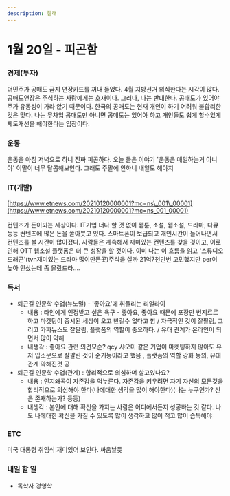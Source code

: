 ```yaml
---
description: 잘래
---
```


# 1월 20일 - 피곤함

### 경제\(투자\)

  더민주가 공매도 금지 연장카드를 꺼내 들었다. 4월 지방선거 의식한다는 시각이 많다. 공매도연장은 주식하는 사람에게는 호재이다. 그러나, 나는 반대한다. 공매도가 있어야 주가 유동성이 가라 앉기 때문이다. 한국의 공매도는 현재 개인이 하기 어려워 불합리한 것은 맞다. 나는 무차입 공매도만 아니면 공매도는 있어야 하고 개인들도 쉽게 할수있게 제도개선을 해야한다는 입장이다.

### 운동

운동을 아침 저녁으로 하니 진짜 피곤하다. 오늘 들은 이야기 '운동은 매일하는거 아니야' 이말이 너무 달콤해보인다. 그래도 주말에 안하니 내일도 해야지 

### IT\(개발\)

[https://www.etnews.com/20210120000001?mc=ns\_001\_00001](https://www.etnews.com/20210120000001?mc=ns_001_00001)

컨텐츠가 돈이되는 세상이다. IT기업 너나 할 것 없이 웹툰, 소설, 웹소설, 드라마, 다큐 등등 컨텐츠에 많은 돈을 쏟아붓고 있다. 스마트폰이 보급되고 개인시간이 늘어나면서 컨텐츠를 볼 시간이 많아졌다. 사람들은 계속해서 재미있는 컨텐츠를 찾을 것이고, 이로인해 OTT 웹소설 플랫폼은 더 큰 성장을 할 것이다. 이미 나는 이 흐름을 읽고 '스튜디오 드래곤'\(tvn재미있는 드라마 많이만든곳\)주식을 살까 21억7천만번 고민했지만 per이 높아 안샀는데 좀 올랐드라....

### 독서

* 퇴근길 인문학 수업\(뉴노멀\) - '좋아요'에 휘둘리는 리얼라이
  * 내용 : 타인에게 인정받고 싶은 욕구 - 좋아요, 좋아요 때문에 포장만 번지르르하고 마켓팅이 중시된 세상이 오고 반길수 없다고 함 / 자극적인 것이 잘필림, 그리고 가짜뉴스도 잘팔림, 플랫폼의 역할이 중요하다. / 유대 관계가 온라인이 되면서 많이 약해
  * 내생각 : 좋아요 관련 의견모순? qcy 샤오미 같은 기업이 마켓팅하지 않아도 유저 입소문으로 잘팔린 것이 순기능이라고 했음 , 플랫폼의 역할 강화 동의, 유대관계 약해진것 공
* 퇴근길 인문학 수업\(관계\) : 합리적으로 의심하며 살고있나요?
  * 내용 : 인지왜곡이 자존감을 억누른다. 자존감을 키우려면 자기 자신의 모든것을 합리적으로 의심해야 한다\(나에대한 생각을 많이 해야한다\)\(나는 누구인가? 신은 존재하는가? 등등\)
  * 내생각 : 본인에 대해 확신을 가지는 사람은 어디에서든지 성공하는 것 같다. 나도 나에대한 확신을 가질 수 있도록 많이 생각하고 많이 적고 많이 습득해야

### ETC

미국 대통령 취임식 재미있어 보인다. 싸움날듯

### 내일 할 일

* 독학사 경영학  



